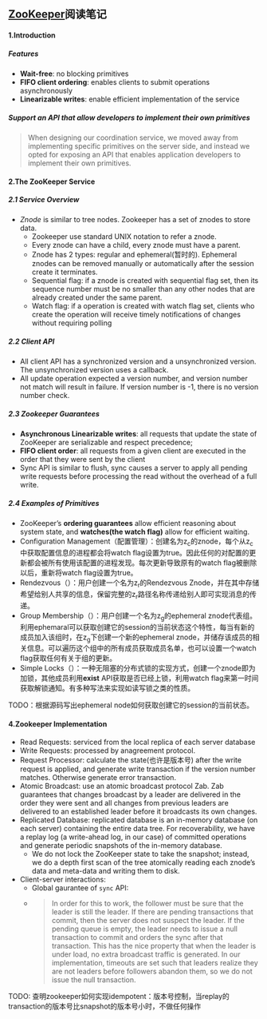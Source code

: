 ## [ZooKeeper](https://pdos.csail.mit.edu/6.824/papers/zookeeper.pdf)阅读笔记
#### 1.Introduction
##### Features
* **Wait-free**: no blocking primitives
* **FIFO client ordering**: enables clients to submit operations asynchronously
* **Linearizable writes**: enable efficient implementation of the service
##### Support an API that allow developers to implement their own primitives
> When designing our coordination service, we moved away from implementing specific primitives on the server side, and instead we opted for exposing an API that enables application developers to implement their own primitives.

#### 2.The ZooKeeper Service
##### 2.1 Service Overview
* *Znode* is similar to tree nodes. Zookeeper has a set of znodes to store data.
  - Zookeeper use standard UNIX notation to refer a znode.
  - Every znode can have a child, every znode must have a parent.
  - Znode has 2 types: regular and ephemeral(暂时的). Ephemeral znodes can be removed manually or automatically after the session create it terminates.
  - Sequential flag: if a znode is created with sequential flag set, then its sequence number must be no smaller than any other nodes that are already created under the same parent.
  - Watch flag: if a operation is created with watch flag set, clients who create the operation will receive timely notifications of changes without requiring polling
##### 2.2 Client API
* All client API has a synchronized version and a unsynchronized version. The unsynchronized version uses a callback.
* All update operation expected a version number, and version number not match will result in failure. If version number is -1, there is no version number check.
##### 2.3 Zookeeper Guarantees
* **Asynchronous Linearizable writes**: all requests that update the state of ZooKeeper are serializable and respect precedence;
* **FIFO client order**: all requests from a given client are executed in the order that they were sent by the client
* Sync API is similar to flush, sync causes a server to apply all pending write requests before processing the read without the overhead of a full write.
##### 2.4 Examples of Primitives
* ZooKeeper’s **ordering guarantees** allow efficient reasoning about system state, and **watches(the watch flag)** allow for efficient waiting.
* Configuration Management（配置管理）：创建名为z<sub>c</sub>的znode，每个从z<sub>c</sub>中获取配置信息的进程都会将watch flag设置为true。因此任何的对配置的更新都会被所有使用该配置的进程发现。每次更新导致原有的watch flag被删除以后，重新将watch flag设置为true。
* Rendezvous（）：用户创建一个名为z<sub>r</sub>的Rendezvous Znode，并在其中存储希望给别人共享的信息，保留完整的z<sub>r</sub>路径名称传递给别人即可实现消息的传递。
* Group Membership（）：用户创建一个名为z<sub>g</sub>的ephemeral znode代表组。利用ephemaral可以获取创建它的session的当前状态这个特性，每当有新的成员加入该组时，在z<sub>g</sub>下创建一个新的ephemeral znode，并储存该成员的相关信息。可以遍历这个组中的所有成员获取成员名单，也可以设置一个watch flag获取任何有关于组的更新。
* Simple Locks（）：一种无阻塞的分布式锁的实现方式，创建一个znode即为加锁，其他成员利用**exist** API获取是否已经上锁，利用watch flag来第一时间获取解锁通知。有多种写法来实现如读写锁之类的性质。

TODO：根据源码写出ephemeral node如何获取创建它的session的当前状态。

#### 4.Zookeeper Implementation
* Read Requests: serviced from the local replica of each server database
* Write Requests: processed by anagreement protocol.
* Request Processor: calculate the state(也许是版本号) after the write request is applied, and generate write transaction if the version number matches. Otherwise generate error transaction.
* Atomic Broadcast: use an atomic broadcast protocol Zab. Zab guarantees that changes broadcast by a leader are delivered in the order they were sent and all changes from previous leaders are delivered to an established leader before it broadcasts its own changes.
* Replicated Database: replicated database is an in-memory database (on each server) containing the entire data tree. For recoverability, we have a replay log (a write-ahead log, in our case) of committed operations and generate periodic snapshots of the in-memory database.
  - We do not lock the ZooKeeper state to take the snapshot; instead, we do a depth first scan of the tree atomically reading each znode’s data and meta-data and writing them to disk.
* Client-server interactions:
  - Global gaurantee of ```sync``` API:
  - > In order for this to work, the follower must be sure that the leader is still the leader. If there are pending transactions that commit, then the server does not suspect the leader. If the pending queue is empty, the leader needs to issue a null transaction to commit and orders the sync after that transaction. This has the nice property that when the leader is under load, no extra broadcast traffic is generated. In our implementation, timeouts are set such that leaders realize they are not leaders before followers abandon them, so we do not issue the null transaction.

TODO: 查明zookeeper如何实现idempotent：版本号控制，当replay的transaction的版本号比snapshot的版本号小时，不做任何操作
